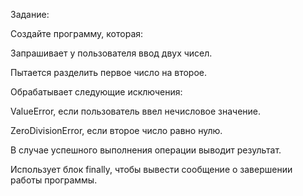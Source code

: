 Задание: 

Создайте программу, которая:

Запрашивает у пользователя ввод двух чисел.

Пытается разделить первое число на второе.

Обрабатывает следующие исключения:

ValueError, если пользователь ввел нечисловое значение.

ZeroDivisionError, если второе число равно нулю.

В случае успешного выполнения операции выводит результат.

Использует блок finally, чтобы вывести сообщение о завершении работы программы.

